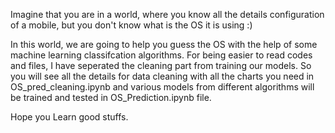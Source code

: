 Imagine that you are in a world, where you know all the details configuration of a mobile, but you don't know what is the OS it is using
:)

In this world, we are going to help you guess the OS with the help of some machine learning classifcation algorithms. For being easier to read codes and files, I have seperated the cleaning part from training our models. So you will see all the details for data cleaning with all the charts you need in OS_pred_cleaning.ipynb and various models from different algorithms will be trained and tested in OS_Prediction.ipynb file. 

Hope you Learn good stuffs.